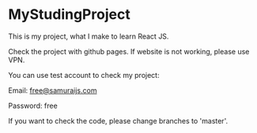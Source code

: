 # MyStudingProject
This is my project, what I make to learn React JS.

Check the project with github pages. If website is not working, please use VPN.

You can use test account to check my project:

  Email: free@samuraijs.com
  
  Password: free

If you want to check the code, please change branches to 'master'.
